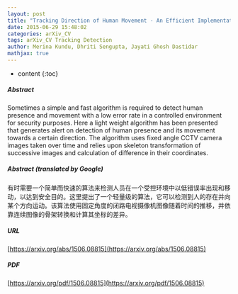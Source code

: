 ```yaml
---
layout: post
title: "Tracking Direction of Human Movement - An Efficient Implementation using Skeleton"
date: 2015-06-29 15:48:02
categories: arXiv_CV
tags: arXiv_CV Tracking Detection
author: Merina Kundu, Dhriti Sengupta, Jayati Ghosh Dastidar
mathjax: true
---
```


* content
{:toc}

##### Abstract
Sometimes a simple and fast algorithm is required to detect human presence and movement with a low error rate in a controlled environment for security purposes. Here a light weight algorithm has been presented that generates alert on detection of human presence and its movement towards a certain direction. The algorithm uses fixed angle CCTV camera images taken over time and relies upon skeleton transformation of successive images and calculation of difference in their coordinates.

##### Abstract (translated by Google)
有时需要一个简单而快速的算法来检测人员在一个受控环境中以低错误率出现和移动，以达到安全目的。这里提出了一个轻量级的算法，它可以检测到人的存在并向某个方向运动。该算法使用固定角度的闭路电视摄像机图像随着时间的推移，并依靠连续图像的骨架转换和计算其坐标的差异。

##### URL
[https://arxiv.org/abs/1506.08815](https://arxiv.org/abs/1506.08815)

##### PDF
[https://arxiv.org/pdf/1506.08815](https://arxiv.org/pdf/1506.08815)

